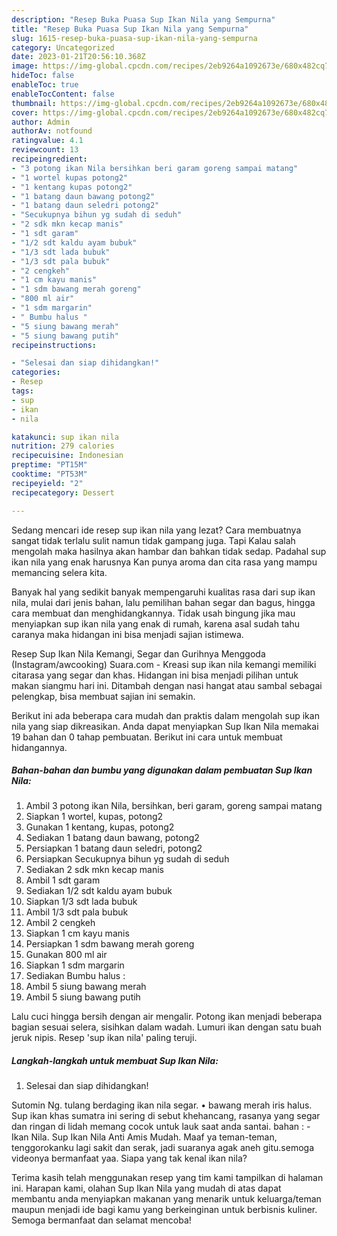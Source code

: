 ```yaml
---
description: "Resep Buka Puasa Sup Ikan Nila yang Sempurna"
title: "Resep Buka Puasa Sup Ikan Nila yang Sempurna"
slug: 1615-resep-buka-puasa-sup-ikan-nila-yang-sempurna
category: Uncategorized
date: 2023-01-21T20:56:10.368Z
image: https://img-global.cpcdn.com/recipes/2eb9264a1092673e/680x482cq70/sup-ikan-nila-foto-resep-utama.jpg
hideToc: false
enableToc: true
enableTocContent: false
thumbnail: https://img-global.cpcdn.com/recipes/2eb9264a1092673e/680x482cq70/sup-ikan-nila-foto-resep-utama.jpg
cover: https://img-global.cpcdn.com/recipes/2eb9264a1092673e/680x482cq70/sup-ikan-nila-foto-resep-utama.jpg
author: Admin
authorAv: notfound
ratingvalue: 4.1
reviewcount: 13
recipeingredient:
- "3 potong ikan Nila bersihkan beri garam goreng sampai matang"
- "1 wortel kupas potong2"
- "1 kentang kupas potong2"
- "1 batang daun bawang potong2"
- "1 batang daun seledri potong2"
- "Secukupnya bihun yg sudah di seduh"
- "2 sdk mkn kecap manis"
- "1 sdt garam"
- "1/2 sdt kaldu ayam bubuk"
- "1/3 sdt lada bubuk"
- "1/3 sdt pala bubuk"
- "2 cengkeh"
- "1 cm kayu manis"
- "1 sdm bawang merah goreng"
- "800 ml air"
- "1 sdm margarin"
- " Bumbu halus "
- "5 siung bawang merah"
- "5 siung bawang putih"
recipeinstructions:

- "Selesai dan siap dihidangkan!"
categories:
- Resep
tags:
- sup
- ikan
- nila

katakunci: sup ikan nila 
nutrition: 279 calories
recipecuisine: Indonesian
preptime: "PT15M"
cooktime: "PT53M"
recipeyield: "2"
recipecategory: Dessert

---
```



Sedang mencari ide resep sup ikan nila yang lezat? Cara membuatnya sangat tidak terlalu sulit namun tidak gampang juga. Tapi Kalau salah mengolah maka hasilnya akan hambar dan bahkan tidak sedap. Padahal sup ikan nila yang enak harusnya Kan punya aroma dan cita rasa yang mampu memancing selera kita.


Banyak hal yang sedikit banyak mempengaruhi kualitas rasa dari sup ikan nila, mulai dari jenis bahan, lalu pemilihan bahan segar dan bagus, hingga cara membuat dan menghidangkannya. Tidak usah bingung jika mau menyiapkan sup ikan nila yang enak di rumah, karena asal sudah tahu caranya maka hidangan ini bisa menjadi sajian istimewa.

Resep Sup Ikan Nila Kemangi, Segar dan Gurihnya Menggoda (Instagram/awcooking) Suara.com - Kreasi sup ikan nila kemangi memiliki citarasa yang segar dan khas. Hidangan ini bisa menjadi pilihan untuk makan siangmu hari ini. Ditambah dengan nasi hangat atau sambal sebagai pelengkap, bisa membuat sajian ini semakin.


Berikut ini ada beberapa cara mudah dan praktis dalam mengolah sup ikan nila yang siap dikreasikan. Anda dapat menyiapkan Sup Ikan Nila memakai 19 bahan dan 0 tahap pembuatan. Berikut ini cara untuk membuat hidangannya.

<!--inarticleads1-->

##### Bahan-bahan dan bumbu yang digunakan dalam pembuatan Sup Ikan Nila:

1. Ambil 3 potong ikan Nila, bersihkan, beri garam, goreng sampai matang
1. Siapkan 1 wortel, kupas, potong2
1. Gunakan 1 kentang, kupas, potong2
1. Sediakan 1 batang daun bawang, potong2
1. Persiapkan 1 batang daun seledri, potong2
1. Persiapkan Secukupnya bihun yg sudah di seduh
1. Sediakan 2 sdk mkn kecap manis
1. Ambil 1 sdt garam
1. Sediakan 1/2 sdt kaldu ayam bubuk
1. Siapkan 1/3 sdt lada bubuk
1. Ambil 1/3 sdt pala bubuk
1. Ambil 2 cengkeh
1. Siapkan 1 cm kayu manis
1. Persiapkan 1 sdm bawang merah goreng
1. Gunakan 800 ml air
1. Siapkan 1 sdm margarin
1. Sediakan  Bumbu halus :
1. Ambil 5 siung bawang merah
1. Ambil 5 siung bawang putih


Lalu cuci hingga bersih dengan air mengalir. Potong ikan menjadi beberapa bagian sesuai selera, sisihkan dalam wadah. Lumuri ikan dengan satu buah jeruk nipis. Resep &#39;sup ikan nila&#39; paling teruji. 

<!--inarticleads2-->

##### Langkah-langkah untuk membuat Sup Ikan Nila:


1. Selesai dan siap dihidangkan!

Sutomin Ng. tulang berdaging ikan nila segar. • bawang merah iris halus. Sup ikan khas sumatra ini sering di sebut khehancang, rasanya yang segar dan ringan di lidah memang cocok untuk lauk saat anda santai. bahan : - Ikan Nila. Sup Ikan Nila Anti Amis Mudah. Maaf ya teman-teman, tenggorokanku lagi sakit dan serak, jadi suaranya agak aneh gitu.semoga videonya bermanfaat yaa. Siapa yang tak kenal ikan nila? 

Terima kasih telah menggunakan resep yang tim kami tampilkan di halaman ini. Harapan kami, olahan Sup Ikan Nila yang mudah di atas dapat membantu anda menyiapkan makanan yang menarik untuk keluarga/teman maupun menjadi ide bagi kamu yang berkeinginan untuk berbisnis kuliner. Semoga bermanfaat dan selamat mencoba!
